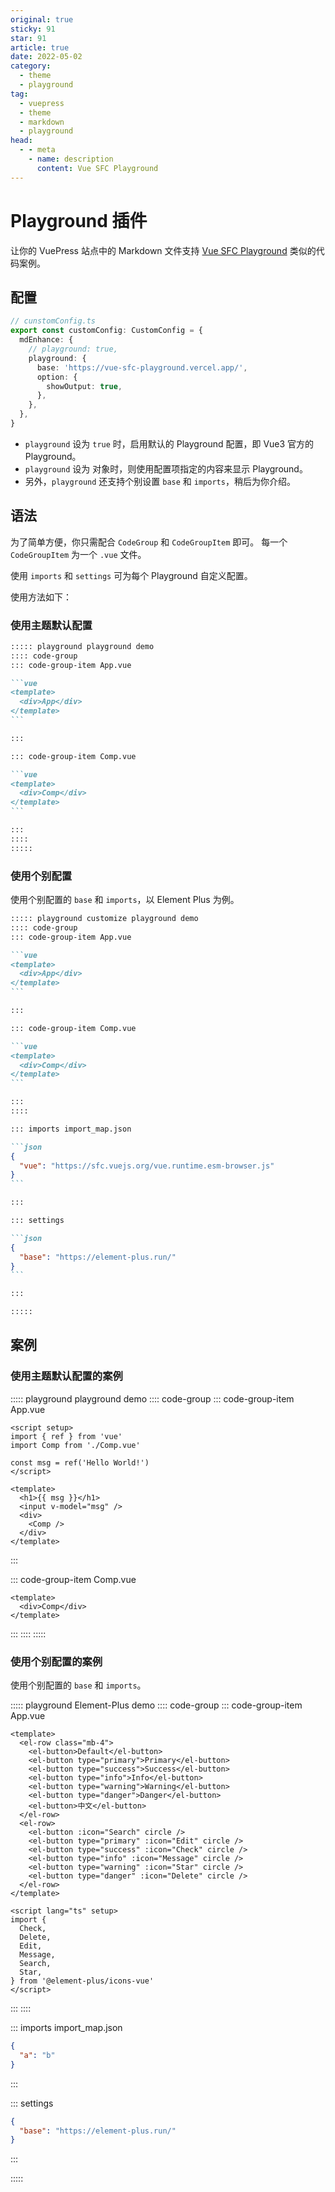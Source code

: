 ```yaml
---
original: true
sticky: 91
star: 91
article: true
date: 2022-05-02
category:
  - theme
  - playground
tag:
  - vuepress
  - theme
  - markdown
  - playground
head:
  - - meta
    - name: description
      content: Vue SFC Playground
---
```


# Playground 插件

让你的 VuePress 站点中的 Markdown 文件支持 [Vue SFC Playground](https://sfc.vuejs.org/) 类似的代码案例。

<!-- more -->

## 配置

```ts {4-10}
// cunstomConfig.ts
export const customConfig: CustomConfig = {
  mdEnhance: {
    // playground: true,
    playground: {
      base: 'https://vue-sfc-playground.vercel.app/',
      option: {
        showOutput: true,
      },
    },
  },
}
```

- `playground` 设为 `true` 时，启用默认的 Playground 配置，即 Vue3 官方的 Playground。
- `playground` 设为 对象时，则使用配置项指定的内容来显示 Playground。
- 另外，`playground` 还支持个别设置 `base` 和 `imports`，稍后为你介绍。

## 语法

为了简单方便，你只需配合 `CodeGroup` 和 `CodeGroupItem` 即可。
每一个 `CodeGroupItem` 为一个 `.vue` 文件。

使用 `imports` 和 `settings` 可为每个 Playground 自定义配置。

使用方法如下：

### 使用主题默认配置

````md
::::: playground playground demo
:::: code-group
::: code-group-item App.vue

```vue
<template>
  <div>App</div>
</template>
```

:::

::: code-group-item Comp.vue

```vue
<template>
  <div>Comp</div>
</template>
```

:::
::::
:::::
````

### 使用个别配置

使用个别配置的 `base` 和 `imports`，以 Element Plus 为例。

````md
::::: playground customize playground demo
:::: code-group
::: code-group-item App.vue

```vue
<template>
  <div>App</div>
</template>
```

:::

::: code-group-item Comp.vue

```vue
<template>
  <div>Comp</div>
</template>
```

:::
::::

::: imports import_map.json

```json
{
  "vue": "https://sfc.vuejs.org/vue.runtime.esm-browser.js"
}
```

:::

::: settings

```json
{
  "base": "https://element-plus.run/"
}
```

:::

:::::
````

## 案例

### 使用主题默认配置的案例

::::: playground playground demo
:::: code-group
::: code-group-item App.vue

```vue
<script setup>
import { ref } from 'vue'
import Comp from './Comp.vue'

const msg = ref('Hello World!')
</script>

<template>
  <h1>{{ msg }}</h1>
  <input v-model="msg" />
  <div>
    <Comp />
  </div>
</template>
```

:::

::: code-group-item Comp.vue

```vue
<template>
  <div>Comp</div>
</template>

```

:::
::::
:::::

### 使用个别配置的案例

使用个别配置的 `base` 和 `imports`。

::::: playground Element-Plus demo
:::: code-group
::: code-group-item App.vue

```vue
<template>
  <el-row class="mb-4">
    <el-button>Default</el-button>
    <el-button type="primary">Primary</el-button>
    <el-button type="success">Success</el-button>
    <el-button type="info">Info</el-button>
    <el-button type="warning">Warning</el-button>
    <el-button type="danger">Danger</el-button>
    <el-button>中文</el-button>
  </el-row>
  <el-row>
    <el-button :icon="Search" circle />
    <el-button type="primary" :icon="Edit" circle />
    <el-button type="success" :icon="Check" circle />
    <el-button type="info" :icon="Message" circle />
    <el-button type="warning" :icon="Star" circle />
    <el-button type="danger" :icon="Delete" circle />
  </el-row>
</template>

<script lang="ts" setup>
import {
  Check,
  Delete,
  Edit,
  Message,
  Search,
  Star,
} from '@element-plus/icons-vue'
</script>
```

:::
::::

::: imports import_map.json

```json
{
  "a": "b"
}
```

:::

::: settings

```json
{
  "base": "https://element-plus.run/"
}
```

:::

:::::
